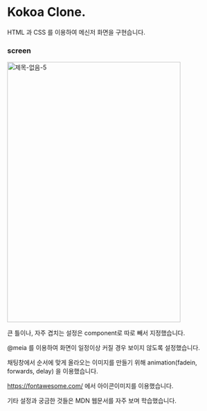 # Kokoa Clone.

HTML 과 CSS 를 이용하여 메신저 화면을 구현습니다.

### screen

<img src="https://user-images.githubusercontent.com/59306143/101231847-3fc7a980-36f1-11eb-8640-12014e4e3a30.gif" alt="제목-없음-5" width="400" height="600"/>

큰 틀이나, 자주 겹치는 설정은 component로 따로 빼서 지정했습니다.

@meia 를 이용하여 화면이 일정이상 커질 경우 보이지 않도록 설정했습니다.

채팅창에서 순서에 맞게 올라오는 이미지를 만들기 위해 animation(fadein, forwards, delay) 을 이용했습니다.

https://fontawesome.com/ 에서 아이콘이미지를 이용했습니다.

기타 설정과 궁금한 것들은 MDN 웹문서를 자주 보며 학습했습니다.
